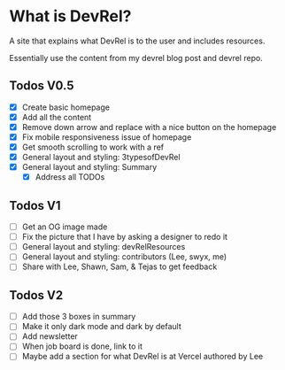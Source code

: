 # What is DevRel?

A site that explains what DevRel is to the user and includes resources.

Essentially use the content from my devrel blog post and devrel repo.

## Todos V0.5

- [x] Create basic homepage
- [x] Add all the content
- [x] Remove down arrow and replace with a nice button on the homepage
- [x] Fix mobile responsiveness issue of homepage
- [x] Get smooth scrolling to work with a ref
- [x] General layout and styling: 3typesofDevRel
- [x] General layout and styling: Summary
  - [x] Address all TODOs

## Todos V1
- [ ] Get an OG image made
- [ ] Fix the picture that I have by asking a designer to redo it
- [ ] General layout and styling: devRelResources
- [ ] General layout and styling: contributors (Lee, swyx, me)
- [ ] Share with Lee, Shawn, Sam, & Tejas to get feedback

## Todos V2

- [ ] Add those 3 boxes in summary
- [ ] Make it only dark mode and dark by default
- [ ] Add newsletter
- [ ] When job board is done, link to it
- [ ] Maybe add a section for what DevRel is at Vercel authored by Lee
